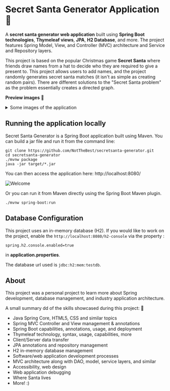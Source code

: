 # Secret Santa Generator Application :santa:
  
A __secret santa generator web application__ built using __Spring Boot technologies__, __Thymeleaf views__, __JPA__, __H2 Database__, and more. The project features Spring Model, View, and Controller (MVC) architecture and Service and Repository layers.

This project is based on the popular Christmas game __Secret Santa__ where friends draw names from a hat to decide who they are required to give a present to. This project allows users to add names, and the project randomly generates secret santa matches (it isn't as simple as creating random pairs). There are different solutions to the "Secret Santa problem" as the problem essentially creates a directed graph. 

**Preview images** :small_red_triangle_down:
<details>
<summary>Some images of the application </summary> 

* Welcome Page

![Welcome](https://github.com/NotTheBest/secretsanta-generator/blob/master/preview-images/welcomepage.png?raw=true)

* Add People

![Add](https://github.com/NotTheBest/secretsanta-generator/blob/master/preview-images/addpage.png?raw=true)

* Generate "Matches"

![Matches](https://github.com/NotTheBest/secretsanta-generator/blob/master/preview-images/generatepage.png?raw=true)

</details>

## Running the application locally

Secret Santa Generator is a Spring Boot application built using Maven. You can build a jar file and run it from the command line:

```
git clone https://github.com/NotTheBest/secretsanta-generator.git
cd secretsanta-generator
./mvnw package
java -jar target/*.jar
```
You can then access the application here: http://localhost:8080/

![Welcome](https://github.com/NotTheBest/secretsanta-generator/blob/master/preview-images/welcomepage.png?raw=true)

Or you can run it from Maven directly using the Spring Boot Maven plugin.

```
./mvnw spring-boot:run
```

## Database Configuration
This project uses an in-memory database (H2). If you would like to work on the project, enable the `http://localhost:8080/h2-console` via the property :

```spring.h2.console.enabled=true```

in __application.properties__.

The database url used is `jdbc:h2:mem:testdb`.
## About

This project was a personal project to learn more about Spring development, database management, and industry application architecture.

A small summary dd of the skills showcased during this project: :small_red_triangle_down:

* Java Spring Core, HTML5, CSS and similar topics
* Spring MVC Controller and View management & annotations
* Spring Boot capabilities, annotations, usage, and deployment
* Thymeleaf technology, syntax, usage, capabilities, more
* Client/Server data transfer
* JPA annotations and repository management
* H2 in-memory database management
* Software/web application development processes
* MVC architecture along with DAO, model, service layers, and similar
* Accessibility, web design
* Web application debugging
* Where Santa lives
* More! :)
